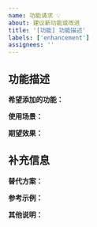 ```yaml
---
name: 功能请求 💡
about: 建议新功能或改进
title: '[功能] 功能描述'
labels: ['enhancement']
assignees: ''
---
```


## 功能描述

**希望添加的功能：** 
<!-- 清晰描述你希望的功能 -->

**使用场景：** 
<!-- 描述这个功能的使用场景 -->

**期望效果：** 
<!-- 描述实现后的预期效果 -->

## 补充信息

**替代方案：** 
<!-- 是否考虑过其他替代方案 -->

**参考示例：** 
<!-- 如果有类似的项目可以参考，请提供链接 -->

**其他说明：** 
<!-- 任何额外的说明信息 -->
